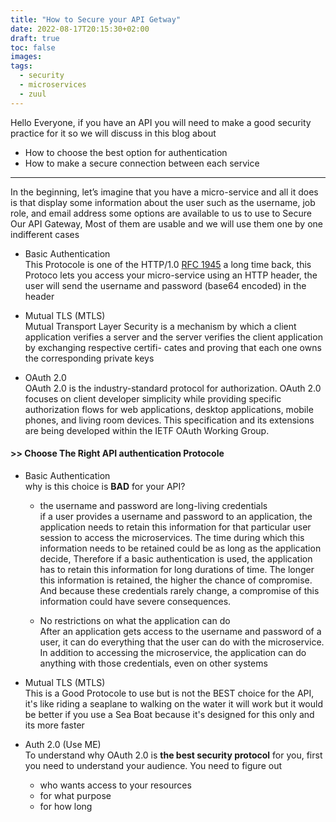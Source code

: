 ```yaml
---
title: "How to Secure your API Getway"
date: 2022-08-17T20:15:30+02:00
draft: true
toc: false
images:
tags:
  - security
  - microservices
  - zuul
---
```


Hello Everyone, if you have an API you will need to make a good security
practice for it so we will discuss in this blog about
- How to choose the best option for authentication
- How to make a secure connection between each service 
---
In the beginning, let’s imagine that you have a micro-service and all it does
is that display some information about the user such as the username, job role,
and email address some options are available to us to use to Secure Our API
Gateway, Most of them are usable and we will use them one by one indifferent
cases

* Basic Authentication\
This Protocole is one of the HTTP/1.0 [RFC 1945](https://www.rfc-editor.org/rfc/rfc1945.html#section-11.1) a long time back, this Protoco lets you access your
micro-service using an HTTP header, the user will send the username and password
(base64 encoded) in the header

* Mutual TLS (MTLS)\
Mutual Transport Layer Security is a mechanism by which a client application verifies
a server and the server verifies the client application by exchanging respective certifi-
cates and proving that each one owns the corresponding private keys

* OAuth 2.0\
OAuth 2.0 is the industry-standard protocol for authorization. OAuth 2.0 focuses on client developer simplicity while providing specific authorization flows for web applications, desktop applications, mobile phones, and living room devices. This specification and its extensions are being developed within the IETF OAuth Working Group.


#### >> Choose The Right API authentication Protocole


* Basic Authentication\
    why is this choice is **BAD** for your API?

    - the username and password are long-living credentials\
    if a user provides a username and password to an application, the
    application needs to retain this information for that particular user
    session to access the microservices. The time during which this
    information needs to be retained could be as long as the application
    decide, Therefore if a basic authentication is used, the application has
    to retain this information for long durations of time. The longer this
    information is retained, the higher the chance of compromise. And
    because these credentials rarely change, a compromise of this
    information could have severe consequences. 

    - No restrictions on what the application can do\
    After an application gets access to the
    username and password of a user, it can do everything that the user can do with the
    microservice. In addition to accessing the microservice, the application can do
    anything with those credentials, even on other systems


* Mutual TLS (MTLS)\
    This is a Good Protocole to use but is not the BEST choice for the API, it's like riding a seaplane to walking on the water
    it will work but it would be better if you use a Sea Boat because it's designed for this only and its more faster 


* Auth 2.0 (Use ME)\
To understand why OAuth 2.0 is **the best security protocol** for you, first you need to understand your audience.
You need to figure out 
    - who wants access to your resources 
    - for what purpose
    - for how long

